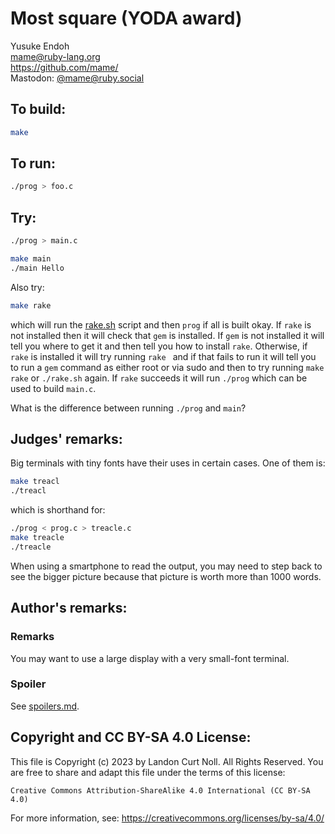 # Most square (YODA award)

Yusuke Endoh\
<mame@ruby-lang.org>\
<https://github.com/mame/>\
Mastodon: [@mame@ruby.social](https://ruby.social/@mame)

## To build:

```sh
make
```

## To run:

```sh
./prog > foo.c
```

## Try:

```sh
./prog > main.c

make main
./main Hello
```

Also try:

```sh
make rake
```

which will run the [rake.sh](rake.sh) script and then `prog` if all is built
okay. If `rake` is not installed then it will check that `gem` is installed. If
`gem` is not installed it will tell you where to get it and then tell you how to
install `rake`. Otherwise, if `rake` is installed it will try running `rake `
and if that fails to run it will tell you to run a `gem` command as either root
or via sudo and then to try running `make rake` or `./rake.sh` again. If `rake`
succeeds it will run `./prog` which can be used to build `main.c`.

What is the difference between running `./prog` and `main`?


## Judges' remarks:

Big terminals with tiny fonts have their uses in certain cases.
One of them is:

```sh
make treacl
./treacl
```

which is shorthand for:

```sh
./prog < prog.c > treacle.c
make treacle
./treacle
```


When using a smartphone to read the output, you may need to
step back to see the bigger picture because that picture is worth
more than 1000 words.

## Author's remarks:

### Remarks

You may want to use a large display with a very small-font terminal.

### Spoiler

See [spoilers.md](spoilers.md).

## Copyright and CC BY-SA 4.0 License:

This file is Copyright (c) 2023 by Landon Curt Noll.  All Rights Reserved.
You are free to share and adapt this file under the terms of this license:

    Creative Commons Attribution-ShareAlike 4.0 International (CC BY-SA 4.0)

For more information, see: https://creativecommons.org/licenses/by-sa/4.0/
